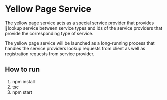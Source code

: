 # Yellow Page Service
The yellow page service acts as a special service provider that provides lookup service between service types and ids of the service providers that provide the corresponding type of service. 

The yellow page service will be launched as a long-running process that handles the service providers lookup requests from client as well as registration requests from service provider.


## How to run

1. npm install
2. tsc
3. npm start
